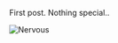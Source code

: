 First post. Nothing special..

![Nervous](https://www.icegif.com/wp-content/uploads/nervous-icegif.gif)

